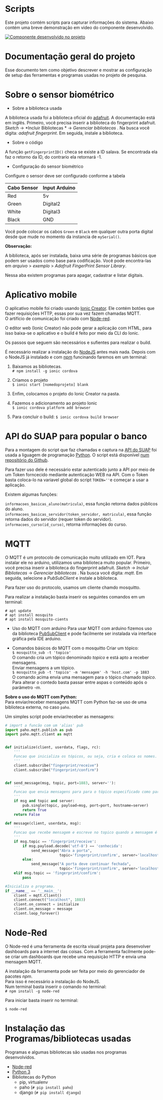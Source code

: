 # Scripts
Este projeto contém scripts para capturar informações do sistema.
Abaixo contém uma breve demonstração em video do componente desenvolvido.

[![Componente desenvolvido no projeto](https://img.youtube.com/vi/aZUf6p3BbIc/0.jpg)](https://www.youtube.com/watch?v=aZUf6p3BbIc)



# Documentação geral do projeto

Esse documento tem como objetivo descrever e mostrar as configuração de setup das ferramentas e programas usadas no projeto de pesquisa.

# Sobre o sensor biométrico


* Sobre a biblioteca usada

A biblioteca usada foi a biblioteca oficial do [adafruit](https://cdn-shop.adafruit.com/datasheets/ZFM+user+manualV15.pdf). A documentação está em inglês.  Primeiro, você precisa inserir a biblioteca do fingerprint adafruit. *Sketch* -> *Incluir Bibliotecas * -> *Gerenciar bibliotecas* . Na busca você digita: *adafruit fingerprint*. Em seguida, instale a biblioteca.

* Sobre o código

A função ```getFingerprintID()``` checa se existe a ID salava. Se encontrada ela faz o retorno da ID, do contrario ela retornará -1.


* Configuração do sensor biométrico

Configure o sensor deve ser configurado conforme a tabela

| Cabo Sensor   |    Input Arduino |
|---------------|------------------|
|      Red      |        5v        |
|    Green      |       Digital2   |
|    White      |       Digital3   |
|    Black      |       GND        |

Você pode colocar os cabos `Green` e `Black` em qualquer outra porta digital desde que mude no momento  da instancia de `mySerial()`.



**Observação:**    

A biblioteca, após ser instalada, baixa uma série de programas básicos que podem ser usados como base para codificação.
Você pode encontra-las em *arquivo* > *exemplo* > *Adafruit FingerPrint Sensor Library*.

Nessa aba existem programas para apagar, cadastrar e listar digitais.


# Aplicativo mobile

 O aplicativo mobile foi criado usando [Ionic Creator](https://creator.ionic.io/). Ele contém botões que fazer requisições HTTP, essas por sua vez fazem chamadas MQTT.   
O artifício de comunicação foi criado com [Node-red](https://nodered.org/docs/).

O editor web (Ionic Creator) não pode gerar a aplicação com HTML, para isso baixa-se o aplicativo e o build é feito por meio da CLI do Ionic.

Os passos que seguem são necessários e sufientes para realizar o build.

É necessário realizar a instalação do [NodeJS](https://nodejs.org/) antes mais nada. Depois com o NodeJS já instalado e com [npm](https://www.npmjs.com/) funcinando faremos em um terminal:

1. Baixamos as bibliotecas.  
`# npm install -g ionic cordova`

2. Criamos o projeto  
`$ ionic start [nomedoprojeto] blank`

3. Enfim, colocamos o projeto do Ionic Creator na pasta.
4. Fazemos o adicionamento ao projeto Ionic  
`$ ionic cordova platform add browser`

5. Para concluir o build:
`$ ionic cordova build browser`



# API do SUAP para popular o banco
Para a montagem do script que faz chamadas e captura na [API do SUAP](https://suap.ifrn.edu.br/api/docs/) foi usada a liguagem de programação [Python](https://python.org/docs). O script está disponível [num repositório do Github](https://github.com/digituoficial/scripts).

Para fazer uso dele é necessário estar autenticado junto a API por meio de um Token forncecido mediante autenticação WEB na API.
Com o Token basta coloca-lo na variavel global do script `TOKEN=''`e começar a usar a aplicação.

Existem algumas funções:

`informacoes_basicas_aluno(matricula)`, essa função retorna dados públicos do aluno.  
`informacoes_basicas_servidor(token_servidor, matricula)`, essa função retorna dados do servidor (requer token do servidor).  
`informacoes_curso(id_curso)`, retorna informações do curso.



# MQTT
O MQTT é um protocolo de comunicação muito utilizado em IOT. Para instalar ele no arduino, utilizamos uma biblioteca muito popular.
Primeiro, você precisa inserir a biblioteca do fingerprint adafruit. *Sketch* -> *Incluir Bibliotecas* -> *Gerenciar bibliotecas* . Na busca você digita: *mqtt*. Em seguida, selecione a *PubSubClient* e instale a biblioteca.

Para fazer uso do protocolo, usamos um cliente chamdo mosquitto.

Para realizar a instalação basta inserir os seguintes comandos em um terminal:

`# apt update`  
`# apt install mosquito`  
`# apt install mosquito-cients`

* Uso do MQTT com arduino
Para usar MQTT com arduino fizemos uso da biblioteca [PubSubClient](https://pubsubclient.knolleary.net/) e pode facilmente ser instalada via interface gráfica pela IDE arduino.

* Comandos básicos do MQTT com o mosquitto
Criar um tópico:   
`$ mosquitto_sub -t 'topico'`   
O comando cria um tópico denominado *topico* e está apto a receber mensagens.  
Enviar mensagens a um tópico.   
`$ mosquitto_pub -t 'topico' -m 'mensagem' -h 'host.com' -p 1883`   
O comando acima envia uma mensagem para o tópico chamado *topico*. Para alterar o contedo basta passar entre aspas o conteúdo após o parâmetro *-m*.   

**Sobre o uso do MQTT com Python:**   
Para enviar/receber mensagens MQTT com Python faz-se uso de uma biblioteca externa, no caso `paho`.

Um simples script pode enviar/receber as mensagens:

``` python
# import a funcão com um 'alias' pub
import paho.mqtt.publish as pub
import paho.mqtt.client as mqtt


def initialize(client, userdata, flags, rc):
    '''
    Funcao que inicializa os tópicos, ou seja, cria e coloca os nomes.
    '''
    client.subscribe("fingerprint/receive")
    client.subscribe("fingerprint/confirm")


def send_message(msg, topic, port=1883, server=''):
    '''
    Funcao que envia mensagens para para o tópico especificado como parâmetro.
    '''
    if msg and topic and server:
        pub.single(topic, payload=msg, port=port, hostname=server)
        return True
    return False
    
def message(client, userdata, msg):
    '''
    Funcao que recebe mensagem e escreve no topico quando a mensagem é conhecida.
    '''
    if msg.topic == 'fingerprint/receive':
        if msg.payload.decode('utf-8') == 'conhecida':
            send_message("Abra a porta",
                         topic='fingerprint/confirm', server='localhost')
        else:
            send_message("A porta deve continuar fechada",
                         topic='fingerprint/confirm', server='localhost')
    elif msg.topic == 'fingerprint/confirm':
        pass

#Inicializa o programa.
if __name__ == '__main__':
    client = mqtt.Client()
    client.connect("localhost", 1883)
    client.on_connect = initialize
    client.on_message = message
    client.loop_forever()
```


# Node-Red

O Node-red é uma ferramenta de escrita visual projeta para desenvolver dashboards para a internet das coisas. Com a ferramenta facilmente pode-se criar um dashboards que recebe uma requisição HTTP e envia uma mensagem MQTT.

A instalação da ferramenta pode ser feita por meio do gerenciador de pacotes *npm*.   
Para isso é necessário a instalação do NodeJS.  
Num terminal basta inserir o comando no terminal:   
```# npm install -g node-red```   

Para iniciar basta inserir no terminal:

`$ node-red`

# Instalação das Programas/bibliotecas usadas
Programas e algumas bibliotecas são usadas nos programas desenvolvidos.

* [Node-red](https://nodered.org/docs/)
* [Python 3](https://python.org)
* Bibliotecas do Python
	- pip, virtualenv
	- paho (`# pip install paho`)
	- django (`# pip install django`)
	





